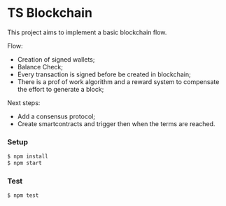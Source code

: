 # TS Blockchain

This project aims to implement a basic blockchain flow.


Flow:

- Creation of signed wallets;
- Balance Check;
- Every transaction is signed before be created in blockchain;
- There is a prof of work algorithm and a reward system to compensate the effort to generate a block;

Next steps:

- Add a consensus protocol;
- Create smartcontracts and trigger then when the terms are reached.

### Setup

```sh
$ npm install
$ npm start
```

### Test

```sh
$ npm test
```
